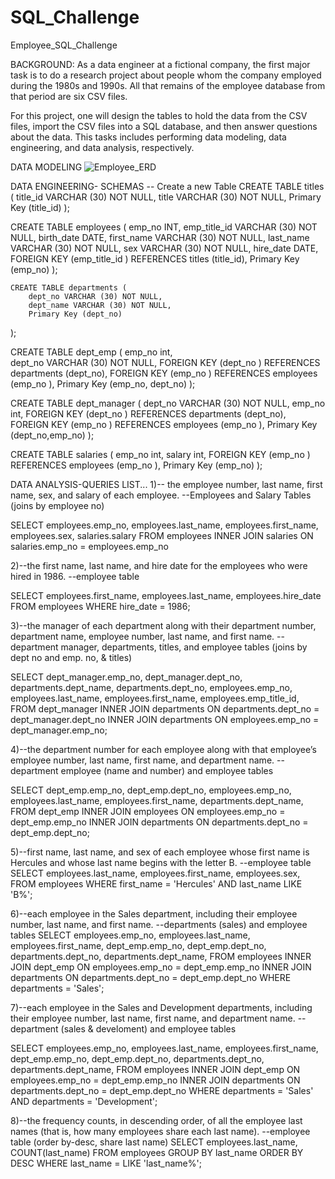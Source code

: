 # SQL_Challenge
Employee_SQL_Challenge

BACKGROUND:
As a data engineer at a fictional company, the first major task is to do a research project about people whom the company employed during the 1980s and 1990s. All that remains of the employee database from that period are six CSV files.

For this project, one will design the tables to hold the data from the CSV files, import the CSV files into a SQL database, and then answer questions about the data. This tasks includes performing data modeling, data engineering, and data analysis, respectively.

DATA MODELING
![Employee_ERD](https://user-images.githubusercontent.com/107156165/236832006-03762ebd-eff5-445d-a6a3-d1d2e276bfb2.png)

DATA ENGINEERING- SCHEMAS
-- Create a new Table
  CREATE TABLE titles ( 
	  title_id VARCHAR (30) NOT NULL,
	  title VARCHAR (30) NOT NULL,
	  Primary Key	(title_id)
  );

  CREATE TABLE employees ( 
	  emp_no INT,
	  emp_title_id VARCHAR (30) NOT NULL,
	  birth_date DATE,
	  first_name VARCHAR (30) NOT NULL,
	  last_name VARCHAR (30) NOT NULL,
	  sex VARCHAR (30) NOT NULL,
	  hire_date DATE,
	  FOREIGN KEY (emp_title_id ) REFERENCES titles (title_id),
	  Primary Key	(emp_no)
  );
	
	CREATE TABLE departments (
		dept_no VARCHAR (30) NOT NULL,
		dept_name VARCHAR (30) NOT NULL,
		Primary Key	(dept_no)
); 

  CREATE TABLE dept_emp (
	  emp_no int,	
	  dept_no VARCHAR (30) NOT NULL,
		FOREIGN KEY (dept_no ) REFERENCES departments (dept_no),
		FOREIGN KEY (emp_no ) REFERENCES employees (emp_no ),
		Primary Key	(emp_no, dept_no)
  ); 

  CREATE TABLE dept_manager (
		dept_no VARCHAR (30) NOT NULL,
		emp_no int,
		FOREIGN KEY (dept_no ) REFERENCES departments (dept_no),
		FOREIGN KEY (emp_no ) REFERENCES employees (emp_no ),
		Primary Key	(dept_no,emp_no)
  ); 
	
  CREATE TABLE salaries (
		emp_no int,
		salary int,
		FOREIGN KEY (emp_no ) REFERENCES employees (emp_no ),
		Primary Key	(emp_no)
  ); 


DATA ANALYSIS-QUERIES
LIST...
1)-- the employee number, last name, first name, sex, and salary of each employee. 
--Employees and Salary Tables (joins by employee no)

  SELECT employees.emp_no, employees.last_name, employees.first_name, employees.sex, salaries.salary
   FROM employees
   INNER JOIN salaries ON
   salaries.emp_no = employees.emp_no

2)--the first name, last name, and hire date for the employees who were hired in 1986.
--employee table

SELECT employees.first_name, employees.last_name, employees.hire_date
FROM employees
WHERE hire_date = 1986;


3)--the manager of each department along with their department number, department name, employee number, last name, and first name.
--department manager, departments, titles, and employee tables (joins by dept no and emp. no, & titles)

SELECT dept_manager.emp_no, dept_manager.dept_no, departments.dept_name, departments.dept_no, employees.emp_no, employees.last_name, employees.first_name, employees.emp_title_id,
FROM dept_manager
INNER JOIN departments ON
departments.dept_no = dept_manager.dept_no
INNER JOIN departments ON
employees.emp_no = dept_manager.emp_no;

4)--the department number for each employee along with that employee’s employee number, last name, first name, and department name.
--department employee (name and number) and employee tables

SELECT dept_emp.emp_no, dept_emp.dept_no, employees.emp_no, employees.last_name, employees.first_name, departments.dept_name, 
FROM dept_emp
INNER JOIN employees ON
employees.emp_no = dept_emp.emp_no
INNER JOIN departments ON
departments.dept_no = dept_emp.dept_no;


5)--first name, last name, and sex of each employee whose first name is Hercules and whose last name begins with the letter B.
--employee table
SELECT employees.last_name, employees.first_name, employees.sex,
FROM employees
WHERE first_name = 'Hercules' AND last_name LIKE 'B%';


6)--each employee in the Sales department, including their employee number, last name, and first name.
--departments (sales) and employee tables
SELECT employees.emp_no, employees.last_name, employees.first_name, dept_emp.emp_no, dept_emp.dept_no, departments.dept_no, departments.dept_name, 
FROM employees
INNER JOIN dept_emp ON
employees.emp_no = dept_emp.emp_no
INNER JOIN departments ON
departments.dept_no = dept_emp.dept_no
WHERE departments = 'Sales';

7)--each employee in the Sales and Development departments, including their employee number, last name, first name, and department name.
--department (sales & develoment) and employee tables

SELECT employees.emp_no, employees.last_name, employees.first_name, dept_emp.emp_no, dept_emp.dept_no, departments.dept_no, departments.dept_name, 
FROM employees
INNER JOIN dept_emp ON
employees.emp_no = dept_emp.emp_no
INNER JOIN departments ON
departments.dept_no = dept_emp.dept_no
WHERE departments = 'Sales' AND departments = 'Development';

8)--the frequency counts, in descending order, of all the employee last names (that is, how many employees share each last name).
--employee table (order by-desc, share last name)
SELECT employees.last_name, COUNT(last_name)
FROM employees
GROUP BY last_name 
ORDER BY DESC
WHERE last_name = LIKE 'last_name%';

